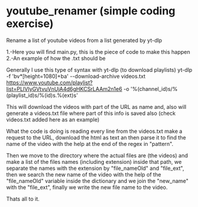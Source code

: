 # youtube_renamer  (simple coding exercise)
Rename a list of youtube videos from a list generated by yt-dlp

1.-Here you will find main.py, this is the piece of code to make this happen
2.-An example of how the .txt should be

Generally I use this type of syntax with yt-dlp (to download playlists)
yt-dlp -f 'bv*[height=1080]+ba' --download-archive videos.txt  https://www.youtube.com/playlist?list=PLlVlyGVtvuVnUjA4d6gHKCSrLAAm2n1e6 -o '%(channel_id)s/%(playlist_id)s/%(id)s.%(ext)s'

This will download the videos with part of the URL as name and, also will generate a videos.txt file where part of this info is saved also (check videos.txt added here as an example)

What the code is doing is reading every line from the videos.txt make a request to the URL, download the html as text an then parse it to find the name of the video with the help at the end of the regex in "pattern".

Then we move to the directory where the actual files are (the videos) and make a list of the files names (including extension) inside that path, we separate the names with the extension by "file_nameOld" and "file_ext", then we search the new name of the video with the help of the "file_nameOld" variable inside the dictionary and we join the "new_name" with the "file_ext", finally we write the new file name to the video.

Thats all to it.
